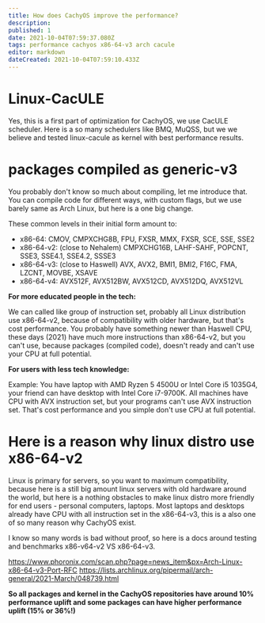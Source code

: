 ```yaml
---
title: How does CachyOS improve the performance?
description: 
published: 1
date: 2021-10-04T07:59:37.080Z
tags: performance cachyos x86-64-v3 arch cacule
editor: markdown
dateCreated: 2021-10-04T07:59:10.433Z
---
```


# Linux-CacULE

Yes, this is a first part of optimization for CachyOS, we use CacULE scheduler. Here is a so many schedulers like BMQ, MuQSS, but we we believe and tested linux-cacule as kernel with best performance results.

# packages compiled as generic-v3

You probably don't know so much about compiling, let me introduce that. You can compile code for different ways, with custom flags, but we use barely same as Arch Linux, but here is a one big change.

These common levels in their initial form amount to: 
- x86-64: CMOV, CMPXCHG8B, FPU, FXSR, MMX, FXSR, SCE, SSE, SSE2 
- x86-64-v2: (close to Nehalem) CMPXCHG16B, LAHF-SAHF, POPCNT, SSE3, SSE4.1, SSE4.2, SSSE3 
- x86-64-v3: (close to Haswell) AVX, AVX2, BMI1, BMI2, F16C, FMA, LZCNT, MOVBE, XSAVE 
- x86-64-v4: AVX512F, AVX512BW, AVX512CD, AVX512DQ, AVX512VL

**For more educated people in the tech:**

 We can called like group of instruction set, probably all Linux distribution use x86-64-v2, because of compatibility with older hardware, but that's cost performance. You probably have something newer than Haswell CPU, these days (2021) have much more instructions than x86-64-v2, but you can't use, because packages (compiled code), doesn't ready and can't use your CPU at full potential.

**For users with less tech knowledge:** 

Example: You have laptop with AMD Ryzen 5 4500U or Intel Core i5 1035G4, your friend can have desktop with Intel Core i7-9700K. All machines have CPU with AVX instruction set, but your programs can't use AVX instruction set. That's cost performance and you simple don't use CPU at full potential.

# Here is a reason why linux distro use x86-64-v2

Linux is primary for servers, so you want to maximum compatibility, because here is a still big amount linux servers with old hardware around the world, but here is a nothing obstacles to make linux distro more friendly for end users - personal computers, laptops. Most laptops and desktops already have CPU with all instruction set in the x86-64-v3, this is a also one of so many reason why CachyOS exist.

I know so many words is bad without proof, so here is a docs around testing and benchmarks x86-v64-v2 VS x86-64-v3.

<https://www.phoronix.com/scan.php?page=news_item&px=Arch-Linux-x86-64-v3-Port-RFC> <https://lists.archlinux.org/pipermail/arch-general/2021-March/048739.html>

**So all packages and kernel in the CachyOS repositories have around 10% performance uplift and some packages can have higher performance uplift (15% or 36%!)**

